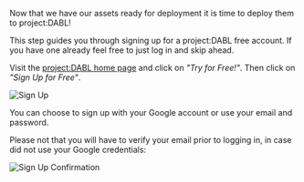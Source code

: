 Now that we have our assets ready for deployment it is time to deploy them to project:DABL!

This step guides you through signing up for a project:DABL free account. If you have one already feel free to just log in and skip ahead.

Visit the [project:DABL home page](https://projectdabl.com/) and click on _"Try for Free!"_.
Then click on _"Sign Up for Free"_.

![Sign Up](/dimitri-da/courses/getting-started/deploy-to-dabl/assets/project-dabl-signup.gif)


You can choose to sign up with your Google account or use your email and password.

Please not that you will have to verify your email prior to logging in, in case did not use your Google credentials:

![Sign Up Confirmation](/dimitri-da/courses/getting-started/deploy-to-dabl/assets/project-dabl-signup-confirmation.gif)
